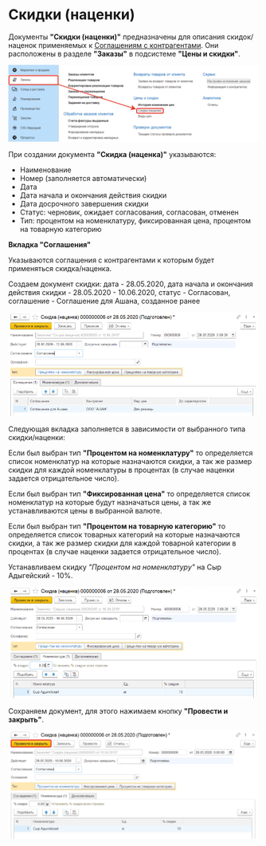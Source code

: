 # Скидки (наценки)

Документы **"Скидки (наценки)"** предназначены для описания скидок/наценок применяемых к [Соглашениям с контрагентами](AgreementsWithContractors.md). Они расположены в разделе **"Заказы"** в подсистеме **"Цены и скидки"**.

[![1][1]][1]

При создании документа **"Скидка (наценка)"** указываются:

- Наименование
- Номер (заполняется автоматически)
- Дата
- Дата начала и окончания действия скидки
- Дата досрочного завершения скидки
- Статус: черновик, ожидает согласования, согласован, отменен
- Тип: процентом на номенклатуру, фиксированная цена, процентом на товарную категорию

**Вкладка "Соглашения"** 

Указываются соглашения с контрагентами к которым будет применяться скидка/наценка.

Создаем документ скидки: дата - 28.05.2020, дата начала и окончания действия скидки - 28.05.2020 - 10.06.2020, статус - Согласован, соглашение - Соглашение для Ашана, созданное ранее

[![2][2]][2]

Следующая вкладка заполняется в зависимости от выбранного типа скидки/наценки:

Если был выбран тип **"Процентом на номенклатуру"** то определяется список номенклатур на которые назначаются скидки, а так же размер скидки для каждой номенклатуры в процентах (в случае наценки задается отрицательное число).

Если был выбран тип **"Фиксированная цена"** то определяется список номенклатур на которые будут назначаться цены, а так же устанавливаются цены в выбранной валюте.

Если был выбран тип **"Процентом на товарную категорию"** то определяется список товарных категорий на которые назначаются скидки, а так же размер скидки для каждой товарной категории в процентах (в случае наценки задается отрицательное число).

Устанавливаем скидку *"Процентом на номенклатуру"* на Сыр Адыгейский - 10%.

[![3][3]][3]

Сохраняем документ, для этого нажимаем кнопку **"Провести и закрыть"**.

[![4][4]][4]

[1]:Discount.assets/1.png
[2]:Discount.assets/2.png
[3]:Discount.assets/3.png
[4]:Discount.assets/4.png
